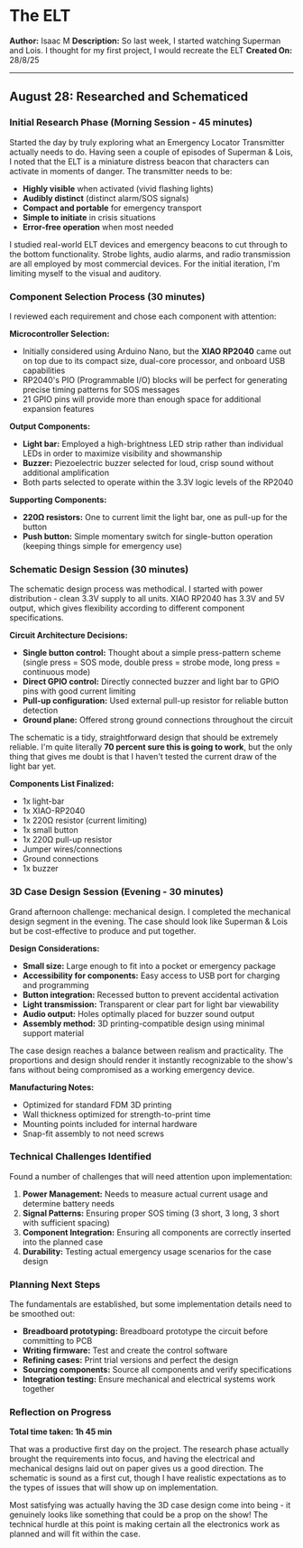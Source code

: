 # The ELT
**Author:** Isaac M
**Description:** So last week, I started watching Superman and Lois. I thought for my first project, I would recreate the ELT
**Created On:** 28/8/25

---

## August 28: Researched and Schematiced

### Initial Research Phase (Morning Session - 45 minutes)

Started the day by truly exploring what an Emergency Locator Transmitter actually needs to do. Having seen a couple of episodes of Superman & Lois, I noted that the ELT is a miniature distress beacon that characters can activate in moments of danger. The transmitter needs to be:

- **Highly visible** when activated (vivid flashing lights)
- **Audibly distinct** (distinct alarm/SOS signals)
- **Compact and portable** for emergency transport
- **Simple to initiate** in crisis situations
- **Error-free operation** when most needed

I studied real-world ELT devices and emergency beacons to cut through to the bottom functionality. Strobe lights, audio alarms, and radio transmission are all employed by most commercial devices. For the initial iteration, I'm limiting myself to the visual and auditory.

### Component Selection Process (30 minutes)

I reviewed each requirement and chose each component with attention:

**Microcontroller Selection:**
- Initially considered using Arduino Nano, but the **XIAO RP2040** came out on top due to its compact size, dual-core processor, and onboard USB capabilities
- RP2040's PIO (Programmable I/O) blocks will be perfect for generating precise timing patterns for SOS messages
- 21 GPIO pins will provide more than enough space for additional expansion features

**Output Components:**
- **Light bar:** Employed a high-brightness LED strip rather than individual LEDs in order to maximize visibility and showmanship
- **Buzzer:** Piezoelectric buzzer selected for loud, crisp sound without additional amplification
- Both parts selected to operate within the 3.3V logic levels of the RP2040

**Supporting Components:**
- **220Ω resistors:** One to current limit the light bar, one as pull-up for the button
- **Push button:** Simple momentary switch for single-button operation (keeping things simple for emergency use)

### Schematic Design Session (30 minutes)

The schematic design process was methodical. I started with power distribution - clean 3.3V supply to all units. XIAO RP2040 has 3.3V and 5V output, which gives flexibility according to different component specifications.

**Circuit Architecture Decisions:**
- **Single button control:** Thought about a simple press-pattern scheme (single press = SOS mode, double press = strobe mode, long press = continuous mode)
- **Direct GPIO control:** Directly connected buzzer and light bar to GPIO pins with good current limiting
- **Pull-up configuration:** Used external pull-up resistor for reliable button detection
- **Ground plane:** Offered strong ground connections throughout the circuit

The schematic is a tidy, straightforward design that should be extremely reliable. I'm quite literally **70 percent sure this is going to work**, but the only thing that gives me doubt is that I haven't tested the current draw of the light bar yet.

**Components List Finalized:**
- 1x light-bar
- 1x XIAO-RP2040
- 1x 220Ω resistor (current limiting)
- 1x small button
- 1x 220Ω pull-up resistor
- Jumper wires/connections
- Ground connections
- 1x buzzer

### 3D Case Design Session (Evening - 30 minutes)

Grand afternoon challenge: mechanical design. I completed the mechanical design segment in the evening. The case should look like Superman & Lois but be cost-effective to produce and put together.

**Design Considerations:**
- **Small size:** Large enough to fit into a pocket or emergency package
- **Accessibility for components:** Easy access to USB port for charging and programming
- **Button integration:** Recessed button to prevent accidental activation
- **Light transmission:** Transparent or clear part for light bar viewability
- **Audio output:** Holes optimally placed for buzzer sound output
- **Assembly method:** 3D printing-compatible design using minimal support material

The case design reaches a balance between realism and practicality. The proportions and design should render it instantly recognizable to the show's fans without being compromised as a working emergency device.

**Manufacturing Notes:**
- Optimized for standard FDM 3D printing
- Wall thickness optimized for strength-to-print time
- Mounting points included for internal hardware
- Snap-fit assembly to not need screws

### Technical Challenges Identified

Found a number of challenges that will need attention upon implementation:

1. **Power Management:** Needs to measure actual current usage and determine battery needs
2. **Signal Patterns:** Ensuring proper SOS timing (3 short, 3 long, 3 short with sufficient spacing)
3. **Component Integration:** Ensuring all components are correctly inserted into the planned case
4. **Durability:** Testing actual emergency usage scenarios for the case design

### Planning Next Steps

The fundamentals are established, but some implementation details need to be smoothed out:

- **Breadboard prototyping:** Breadboard prototype the circuit before committing to PCB
- **Writing firmware:** Test and create the control software
- **Refining cases:** Print trial versions and perfect the design
- **Sourcing components:** Source all components and verify specifications
- **Integration testing:** Ensure mechanical and electrical systems work together

### Reflection on Progress

**Total time taken: 1h 45 min**

That was a productive first day on the project. The research phase actually brought the requirements into focus, and having the electrical and mechanical designs laid out on paper gives us a good direction. The schematic is sound as a first cut, though I have realistic expectations as to the types of issues that will show up on implementation.

Most satisfying was actually having the 3D case design come into being - it genuinely looks like something that could be a prop on the show! The technical hurdle at this point is making certain all the electronics work as planned and will fit within the case.





